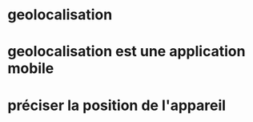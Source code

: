 # geolocalisation 
# geolocalisation est une application mobile 
# préciser la position de l'appareil
